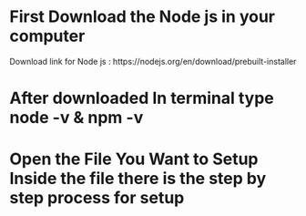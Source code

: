 <h1>First Download the Node js in your computer</h1>
Download link for Node js : https://nodejs.org/en/download/prebuilt-installer

<h1>After downloaded In terminal type node -v & npm -v</h1>


<h1>Open the File You Want to Setup Inside the file there is the step by step process for setup</h1>
